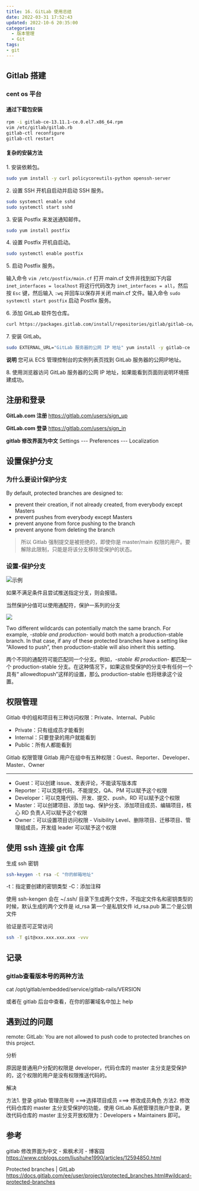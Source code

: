 ```yaml
---
title: 16. GitLab 使用总结
date: 2022-03-31 17:52:43
updated: 2022-10-6 20:35:00
categories:
  - 版本管理
  - Git
tags:
- git
---
```



## Gitlab 搭建

### cent os 平台

#### 通过下载包安装

```sh
rpm -i gitlab-ce-13.11.1-ce.0.el7.x86_64.rpm
vim /etc/gitlab/gitlab.rb
gitlab-ctl reconfigure
gitlab-ctl restart
```

#### 复杂的安装方法

1\. 安装依赖包。

```sh
sudo yum install -y curl policycoreutils-python openssh-server
```

2\. 设置 SSH 开机自启动并启动 SSH 服务。

```sh
sudo systemctl enable sshd
sudo systemctl start sshd
```

3\. 安装 Postfix 来发送通知邮件。

```sh
sudo yum install postfix
```

4\. 设置 Postfix 开机自启动。

```sh
sudo systemctl enable postfix
```

5\. 启动 Postfix 服务。

输入命令 `vim /etc/postfix/main.cf` 打开 main.cf 文件并找到如下内容 `inet_interfaces = localhost` 将这行代码改为 `inet_interfaces = all`，然后按 `Esc` 键，然后输入 `:wq` 并回车以保存并关闭 main.cf 文件。输入命令 `sudo systemctl start postfix` 启动 Postfix 服务。

6\. 添加 GitLab 软件包仓库。

```sh
curl https://packages.gitlab.com/install/repositories/gitlab/gitlab-ce/script.rpm.sh | sudo bash
```

7\. 安装 GitLab。

```sh
sudo EXTERNAL_URL="GitLab 服务器的公网 IP 地址" yum install -y gitlab-ce
```

**说明** 您可从 ECS 管理控制台的实例列表页找到 GitLab 服务器的公网IP地址。

8\. 使用浏览器访问 GitLab 服务器的公网 IP 地址，如果能看到页面则说明环境搭建成功。

## 注册和登录

**GitLab.com 注册**
<https://gitlab.com/users/sign_up>

**GitLab.com 登录**
<https://gitlab.com/users/sign_in>

**gitlab 修改界面为中文**
Settings  ---   Preferences --- Localization

## 设置保护分支

### 为什么要设计保护分支

By default, protected branches are designed to:

* prevent their creation, if not already created, from everybody except Masters
* prevent pushes from everybody except Masters
* prevent anyone from force pushing to the branch
* prevent anyone from deleting the branch

> 所以 Gitlab 强制提交是被拒绝的，即使你是 master/main 权限的用户。要解除此限制，只能是将该分支移除受保护的状态。

### 设置-保护分支

![示例](https://upload-images.jianshu.io/upload_images/1662509-11952c64463b01f4.png?imageMogr2/auto-orient/strip%7CimageView2/2/w/1240)

如果不满足条件且尝试推送指定分支，则会报错。

当然保护分值可以使用通配符，保护一系列的分支

<!-- more -->

![](https://upload-images.jianshu.io/upload_images/1662509-7f38174fd3b0d397.png?imageMogr2/auto-orient/strip%7CimageView2/2/w/1240)

Two different wildcards can potentially match the same branch. For example, *-stable and production-* would both match a production-stable branch. In that case, if any of these protected branches have a setting like “Allowed to push”, then production-stable will also inherit this setting.

两个不同的通配符可能匹配同一个分支。例如，*-stable 和 production-* 都匹配一个 production-stable 分支。在这种情况下，如果这些受保护的分支中有任何一个具有“ allowedtopush”这样的设置，那么 production-stable 也将继承这个设置。

## 权限管理

Gitlab 中的组和项目有三种访问权限：Private、Internal、Public

* Private：只有组成员才能看到
* Internal：只要登录的用户就能看到
* Public：所有人都能看到

Gitlab 权限管理
Gitlab 用户在组中有五种权限：Guest、Reporter、Developer、Master、Owner

- - -

* Guest：可以创建 issue、发表评论，不能读写版本库
* Reporter：可以克隆代码，不能提交，QA、PM 可以赋予这个权限
* Developer：可以克隆代码、开发、提交、push，RD 可以赋予这个权限
* Master：可以创建项目、添加 tag、保护分支、添加项目成员、编辑项目，核心 RD 负责人可以赋予这个权限
* Owner：可以设置项目访问权限 - Visibility Level、删除项目、迁移项目、管理组成员，开发组 leader 可以赋予这个权限

## 使用 ssh 连接 git 仓库

生成 ssh 密钥

```sh
ssh-keygen -t rsa -C "你的邮箱地址"
```

-t：指定要创建的密钥类型
-C：添加注释

使用 ssh-kengen 会在 ~/.ssh/ 目录下生成两个文件，不指定文件名和密钥类型的时候，默认生成的两个文件是
id_rsa 第一个是私钥文件
id_rsa.pub 第二个是公钥文件

验证是否可正常访问

```sh
ssh -T git@xxx.xxx.xxx.xxx -vvv
```

## 记录

### gitlab查看版本号的两种方法

cat /opt/gitlab/embedded/service/gitlab-rails/VERSION

或者在 gitlab 后台中查看，在你的部署域名中加上 help

## 遇到过的问题

remote: GitLab: You are not allowed to push code to protected branches on this project.

分析

原因是普通用户分配的权限是 developer，代码仓库的 master 主分支是受保护的，这个权限的用户是没有权限推送代码的。

解决

方法1. 登录 gitlab 管理员账号 ===>选择项目成员 ===> 修改成员角色
方法2. 修改代码仓库的 master 主分支受保护的功能，使用 GitLab 系统管理员账户登录，更改代码仓库的 master 主分支开放权限为：Developers + Maintainers 即可。

## 参考

gitlab 修改界面为中文 - 紫枫术河 - 博客园
<https://www.cnblogs.com/liushuhe1990/articles/12594850.html>

Protected branches | GitLab
<https://docs.gitlab.com/ee/user/project/protected_branches.html#wildcard-protected-branches>

